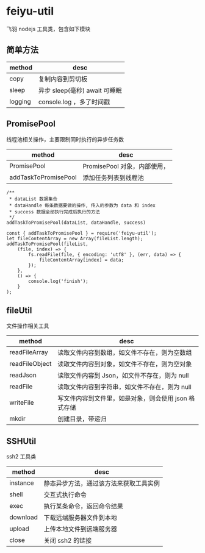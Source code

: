 # feiyu-util

飞羽 nodejs 工具类，包含如下模块

## 简单方法

| method  | desc                          |
| ------- | ----------------------------- |
| copy    | 复制内容到剪切板              |
| sleep   | 异步 sleep(毫秒) await 可睡眠 |
| logging | console.log ，多了时间戳      |

## PromisePool

线程池相关操作，主要限制同时执行的异步任务数

| method               | desc                         |
| -------------------- | ---------------------------- |
| PromisePool          | PromisePool 对象，内部使用， |
| addTaskToPromisePool | 添加任务列表到线程池         |

```
/**
 * dataList 数据集合
 * dataHandle 每条数据要做的操作, 传入的参数为 data 和 index
 * success 数据全部执行完成后执行的方法
 */
addTaskToPromisePool(dataList, dataHandle, success)

const { addTaskToPromisePool } = require('feiyu-util');
let fileContentArray = new Array(fileList.length);
addTaskToPromisePool(fileList,
    (file, index) => {
        fs.readFile(file, { encoding: 'utf8' }, (err, data) => {
            fileContentArray[index] = data;
        });
    },
    () => {
        console.log('finish');
    }
);

```

## fileUtil

文件操作相关工具

| method         | desc                                                 |
| -------------- | ---------------------------------------------------- |
| readFileArray  | 读取文件内容到数组，如文件不存在，则为空数组         |
| readFileObject | 读取文件内容到对象，如文件不存在，则为空对象         |
| readJson       | 读取文件内容到 Json，如文件不存在，则为 null         |
| readFile       | 读取文件内容到字符串，如文件不存在，则为 null        |
| writeFile      | 写文件内容到文件里，如是对象，则会使用 json 格式存储 |
| mkdir          | 创建目录，带递归                                     |

## SSHUtil

ssh2 工具类

| method   | desc                                   |
| -------- | -------------------------------------- |
| instance | 静态异步方法，通过该方法来获取工具实例 |
| shell    | 交互式执行命令                         |
| exec     | 执行某条命令，返回命令结果             |
| download | 下载远端服务器文件到本地               |
| upload   | 上传本地文件到远端服务器               |
| close    | 关闭 ssh2 的链接                       |
